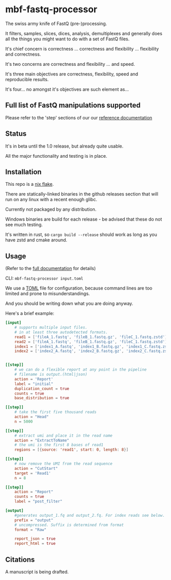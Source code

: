 # mbf-fastq-processor

The swiss army knife of FastQ (pre-)processing.

It filters, samples, slices, dices, analysis, demultiplexes  and generally
does all the things you might want to do with a set of FastQ files.

It's chief concern is correctness ... correctness and flexibility ... flexibility and correctness.

It's two concerns are correctness and flexibility ... and speed.

It's three main objectives are correctness, flexibility, speed and reproducible results.

It's four... no amongst it's objectives are such element as...

## Full list of FastQ manipulations supported

Please refer to the 'step' sections of our our [reference
documentation](https://tyberiusprime.github.io/mbf-fastq-processor/docs/reference/filter-steps/)

## Status

It's in beta until the 1.0 release, but already quite usable.

All the major functionality and testing is in place.

## Installation

This repo is a [nix flake](https://nixos.wiki/wiki/flakes).

There are statically-linked binaries in the github releases section that will run on any linux with a recent enough glibc.

Currently not packaged by any distribution.

Windows binaries are build for each release - be advised that these do not see much testing.

It's written in rust, so `cargo build --release` should work as long as you have zstd and cmake around.

## Usage

(Refer to the [full documentation](https://tyberiusprime.github.io/mbf-fastq-processor/) for details)

CLI: `mbf-fastq-processor input.toml`

We use a [TOML](https://toml.io/en/) file for configuration,
because command lines are too limited and prone to misunderstandings.

And you should be writing down what you are doing anyway.

Here's a brief example:

```toml
[input]
    # supports multiple input files.
    # in at least three autodetected formats.
    read1 = ['fileA_1.fastq', 'fileB_1.fastq.gz', 'fileC_1.fastq.zstd']
    read2 = ['fileA_1.fastq', 'fileB_1.fastq.gz', 'fileC_1.fastq.zstd']
    index1 = ['index1_A.fastq', 'index1_B.fastq.gz', 'index1_C.fastq.zstd']
    index2 = ['index2_A.fastq', 'index2_B.fastq.gz', 'index2_C.fastq.zstd']


[[step]]
    # we can do a flexible report at any point in the pipeline
    # filename is output.(html|json)
    action = 'Report'
    label = "initial"
    duplication_count = true
    counts = true
    base_distribution = true

[[step]]
    # take the first five thousand reads
    action = "Head"
    n = 5000

[[step]]
    # extract umi and place it in the read name
    action = "ExtractToName"
    # the umi is the first 8 bases of read1
    regions = [{source: 'read1', start: 0, length: 8}]

[[step]]
    # now remove the UMI from the read sequence
    action = "CutStart"
    target = 'Read1'
    n = 8

[[step]]
    action = "Report"
    counts = true
    label = "post_filter"

[output]
    #generates output_1.fq and output_2.fq. For index reads see below.
    prefix = "output"
    # uncompressed. Suffix is determined from format
    format = "Raw"

    report_json = true
    report_html = true 
```


## Citations

A manuscript is being drafted.
